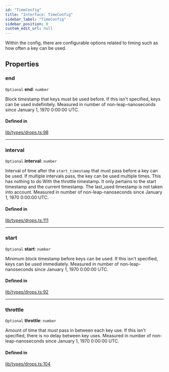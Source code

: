 ```yaml
---
id: "TimeConfig"
title: "Interface: TimeConfig"
sidebar_label: "TimeConfig"
sidebar_position: 0
custom_edit_url: null
---
```


Within the config, there are configurable options related to timing such as how often a key can be used.

## Properties

### end

 `Optional` **end**: `number`

Block timestamp that keys must be used before. If this isn't specified, keys can be used indefinitely.
Measured in number of non-leap-nanoseconds since January 1, 1970 0:00:00 UTC.

#### Defined in

[lib/types/drops.ts:98](https://github.com/keypom/keypom-js/blob/53ee056a4/packages/core/src/lib/types/drops.ts#L98)

___

### interval

 `Optional` **interval**: `number`

Interval of time after the `start_timestamp` that must pass before a key can be used. If multiple intervals pass, the key can be used multiple times.
This has nothing to do With the throttle timestamp. It only pertains to the start timestamp and the current timestamp. The last_used timestamp is not taken into account.
Measured in number of non-leap-nanoseconds since January 1, 1970 0:00:00 UTC.

#### Defined in

[lib/types/drops.ts:111](https://github.com/keypom/keypom-js/blob/53ee056a4/packages/core/src/lib/types/drops.ts#L111)

___

### start

 `Optional` **start**: `number`

Minimum block timestamp before keys can be used. If this isn't specified, keys can be used immediately.
Measured in number of non-leap-nanoseconds since January 1, 1970 0:00:00 UTC.

#### Defined in

[lib/types/drops.ts:92](https://github.com/keypom/keypom-js/blob/53ee056a4/packages/core/src/lib/types/drops.ts#L92)

___

### throttle

 `Optional` **throttle**: `number`

Amount of time that *must* pass in between each key use. If this isn't specified, there is no delay between key uses.
Measured in number of non-leap-nanoseconds since January 1, 1970 0:00:00 UTC.

#### Defined in

[lib/types/drops.ts:104](https://github.com/keypom/keypom-js/blob/53ee056a4/packages/core/src/lib/types/drops.ts#L104)
